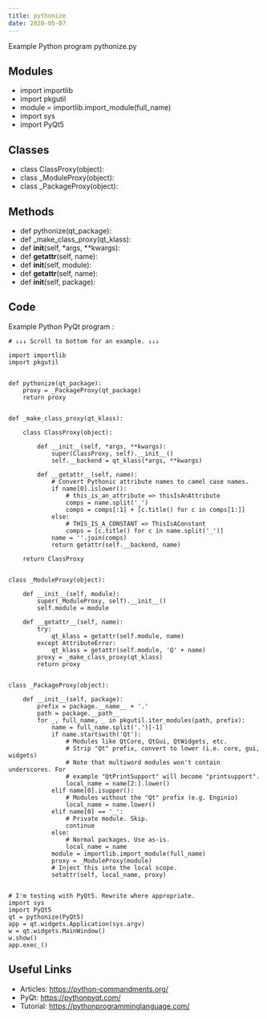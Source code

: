 ```yaml
---
title: pythonize
date: 2020-05-07
---
```

Example Python program pythonize.py

## Modules

* import importlib
* import pkgutil
* module = importlib.import_module(full_name)
* import sys
* import PyQt5

## Classes

* class ClassProxy(object):
* class _ModuleProxy(object):
* class _PackageProxy(object):

## Methods

* def pythonize(qt_package):
* def _make_class_proxy(qt_klass):
* def __init__(self, *args, **kwargs):
* def __getattr__(self, name):
* def __init__(self, module):
* def __getattr__(self, name):
* def __init__(self, package):

## Code

Example Python PyQt program :

    # ↓↓↓ Scroll to bottom for an example. ↓↓↓
    
    import importlib
    import pkgutil
    
    
    def pythonize(qt_package):
        proxy = _PackageProxy(qt_package)
        return proxy
    
    
    def _make_class_proxy(qt_klass):
    
        class ClassProxy(object):
    
            def __init__(self, *args, **kwargs):
                super(ClassProxy, self).__init__()
                self.__backend = qt_klass(*args, **kwargs)
    
            def __getattr__(self, name):
                # Convert Pythonic attribute names to camel case names.
                if name[0].islower():
                    # this_is_an_attribute => thisIsAnAttribute
                    comps = name.split('_')
                    comps = comps[:1] + [c.title() for c in comps[1:]]
                else:
                    # THIS_IS_A_CONSTANT => ThisIsAConstant
                    comps = [c.title() for c in name.split('_')]
                name = ''.join(comps)
                return getattr(self.__backend, name)
    
        return ClassProxy
    
    
    class _ModuleProxy(object):
    
        def __init__(self, module):
            super(_ModuleProxy, self).__init__()
            self.module = module
    
        def __getattr__(self, name):
            try:
                qt_klass = getattr(self.module, name)
            except AttributeError:
                qt_klass = getattr(self.module, 'Q' + name)
            proxy = _make_class_proxy(qt_klass)
            return proxy
    
    
    class _PackageProxy(object):
    
        def __init__(self, package):
            prefix = package.__name__ + '.'
            path = package.__path__
            for _, full_name, _ in pkgutil.iter_modules(path, prefix):
                name = full_name.split('.')[-1]
                if name.startswith('Qt'):
                    # Modules like QtCore, QtGui, QtWidgets, etc.
                    # Strip "Qt" prefix, convert to lower (i.e. core, gui, widgets)
                    # Note that multiword modules won't contain underscores. For
                    # example "QtPrintSupport" will become "printsupport".
                    local_name = name[2:].lower()
                elif name[0].isupper():
                    # Modules without the "Qt" prefix (e.g. Enginio)
                    local_name = name.lower()
                elif name[0] == '_':
                    # Private module. Skip.
                    continue
                else:
                    # Normal packages. Use as-is.
                    local_name = name
                module = importlib.import_module(full_name)
                proxy = _ModuleProxy(module)
                # Inject this into the local scope.
                setattr(self, local_name, proxy)
    
    
    # I'm testing with PyQt5. Rewrite where appropriate.
    import sys
    import PyQt5
    qt = pythonize(PyQt5)
    app = qt.widgets.Application(sys.argv)
    w = qt.widgets.MainWindow()
    w.show()
    app.exec_()

## Useful Links

- Articles: https://python-commandments.org/
- PyQt: https://pythonpyqt.com/
- Tutorial: https://pythonprogramminglanguage.com/
